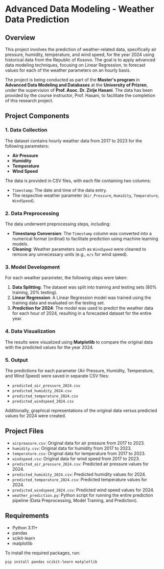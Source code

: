 # Advanced Data Modeling - Weather Data Prediction

## Overview
This project involves the prediction of weather-related data, specifically air pressure, humidity, temperature, and wind speed, for the year 2024 using historical data from the Republic of Kosovo. The goal is to apply advanced data modeling techniques, focusing on Linear Regression, to forecast values for each of the weather parameters on an hourly basis.

The project is being conducted as part of the **Master's program** in **Advanced Data Modeling and Databases** at the **University of Prizren**, under the supervision of **Prof. Asoc. Dr. Zirije Hasani**. The data has been provided by the course instructor, Prof. Hasani, to facilitate the completion of this research project.

## Project Components

### 1. Data Collection
The dataset contains hourly weather data from 2017 to 2023 for the following parameters:
- **Air Pressure**
- **Humidity**
- **Temperature**
- **Wind Speed**

The data is provided in CSV files, with each file containing two columns:
- `Timestamp`: The date and time of the data entry.
- The respective weather parameter (`Air_Pressure`, `Humidity`, `Temperature`, `WindSpeed`).

### 2. Data Preprocessing
The data underwent preprocessing steps, including:
- **Timestamp Conversion**: The `Timestamp` column was converted into a numerical format (ordinal) to facilitate prediction using machine learning models.
- **Cleaning**: Weather parameters such as `WindSpeed` were cleaned to remove any unnecessary units (e.g., `m/s` for wind speed).

### 3. Model Development
For each weather parameter, the following steps were taken:
1. **Data Splitting**: The dataset was split into training and testing sets (80% training, 20% testing).
2. **Linear Regression**: A Linear Regression model was trained using the training data and evaluated on the testing set.
3. **Prediction for 2024**: The model was used to predict the weather data for each hour of 2024, resulting in a forecasted dataset for the entire year.

### 4. Data Visualization
The results were visualized using **Matplotlib** to compare the original data with the predicted values for the year 2024.

### 5. Output
The predictions for each parameter (Air Pressure, Humidity, Temperature, and Wind Speed) were saved in separate CSV files:
- `predicted_air_pressure_2024.csv`
- `predicted_humidity_2024.csv`
- `predicted_temperature_2024.csv`
- `predicted_windspeed_2024.csv`

Additionally, graphical representations of the original data versus predicted values for 2024 were created.

## Project Files

- `airpreasure.csv`: Original data for air pressure from 2017 to 2023.
- `humidity.csv`: Original data for humidity from 2017 to 2023.
- `temperature.csv`: Original data for temperature from 2017 to 2023.
- `windspeed.csv`: Original data for wind speed from 2017 to 2023.
- `predicted_air_pressure_2024.csv`: Predicted air pressure values for 2024.
- `predicted_humidity_2024.csv`: Predicted humidity values for 2024.
- `predicted_temperature_2024.csv`: Predicted temperature values for 2024.
- `predicted_windspeed_2024.csv`: Predicted wind speed values for 2024.
- `weather_prediction.py`: Python script for running the entire prediction pipeline (Data Preprocessing, Model Training, and Prediction).

## Requirements
- Python 3.11+
- pandas
- scikit-learn
- matplotlib

To install the required packages, run:

```bash
pip install pandas scikit-learn matplotlib
